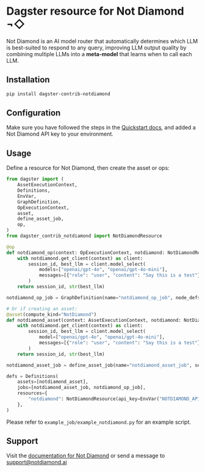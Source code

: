 # Dagster resource for Not Diamond ¬◇

Not Diamond is an AI model router that automatically determines which LLM is best-suited to respond to any query, improving LLM output quality by combining multiple LLMs into a **meta-model** that learns when to call each LLM.

## Installation

```bash
pip install dagster-contrib-notdiamond
```

## Configuration

Make sure you have followed the steps in the [Quickstart docs][quickstart], and added a Not Diamond API key to your environment.

## Usage

Define a resource for Not Diamond, then create the asset or ops:

```python
from dagster import (
    AssetExecutionContext,
    Definitions,
    EnvVar,
    GraphDefinition,
    OpExecutionContext,
    asset,
    define_asset_job,
    op,
)
from dagster_contrib_notdiamond import NotDiamondResource

@op
def notdiamond_op(context: OpExecutionContext, notdiamond: NotDiamondResource):
    with notdiamond.get_client(context) as client:
        session_id, best_llm = client.model_select(
            models=["openai/gpt-4o", "openai/gpt-4o-mini"],
            messages=[{"role": "user", "content": "Say this is a test"}]
        )
    return session_id, str(best_llm)

notdiamond_op_job = GraphDefinition(name="notdiamond_op_job", node_defs=[notdiamond_op]).to_job()

# Or if creating an asset:
@asset(compute_kind="NotDiamond")
def notdiamond_asset(context: AssetExecutionContext, notdiamond: NotDiamondResource) -> Tuple[str, str]:
    with notdiamond.get_client(context) as client:
        session_id, best_llm = client.model_select(
            model=["openai/gpt-4o", "openai/gpt-4o-mini"],
            messages=[{"role": "user", "content": "Say this is a test"}]
        )
    return session_id, str(best_llm)

notdiamond_asset_job = define_asset_job(name="notdiamond_asset_job", selection="notdiamond_asset")

defs = Definitions(
    assets=[notdiamond_asset],
    jobs=[notdiamond_asset_job, notdiamond_op_job],
    resources={
        "notdiamond": NotDiamondResource(api_key=EnvVar("NOTDIAMOND_API_KEY")),
    },
)
```

Please refer to `example_job/example_notdiamond.py` for an example script.

## Support

Visit the [documentation for Not Diamond][docs] or send a message to [support@notdiamond.ai][mailto]

[docs]: https://docs.notdiamond.ai
[mailto]: mailto:support@notdiamond.ai
[quickstart]: https://docs.notdiamond.ai/docs/quickstart

